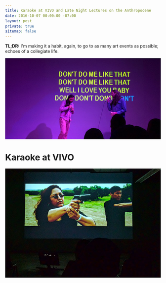 ```yaml
---
title: Karaoke at VIVO and Late Night Lectures on the Anthropocene
date: 2016-10-07 00:00:00 -07:00
layout: post
private: true
sitemap: false
---
```


**TL;DR:** I'm making it a habit, again, to go to as many art events as possible; echoes of a collegiate life.

![VIVO Karaoke][1]

# Karaoke at VIVO

![projection][2]




[1]: ../assets/img/vivo-karaoke.jpg
[2]: ../assets/img/vivo-guns.jpg